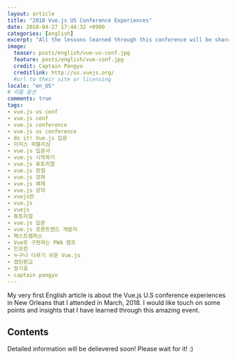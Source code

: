 ```yaml
---
layout: article
title: "2018 Vue.js US Conference Experiences"
date: 2018-04-27 17:44:32 +0900
categories: [english]
excerpt: "All the lessons learned through this conference will be shared on this post"
image:
  teaser: posts/english/vue-us-conf.jpg
  feature: posts/english/vue-conf.jpg
  credit: Captain Pangyo
  creditlink: http://us.vuejs.org/
  #url to their site or licensing
locale: "en_US"
# 리플 옵션
comments: true
tags:
- vue.js us conf
- vue.js conf
- vue.js conference
- vue.js us conference
- do it! Vue.js 입문
- 이지스 퍼블리싱
- vue.js 입문서
- vue.js 시작하기
- vue.js 튜토리얼
- vue.js 장점
- vue.js 강좌
- vue.js 예제
- vue.js 강의
- vuejs란
- vue.js
- vuejs
- 튜토리얼
- vue.js 입문
- vue.js 프론트엔드 개발자
- 패스트캠퍼스
- Vue로 구현하는 PWA 캠프
- 인프런
- 누구나 다루기 쉬운 Vue.js
- 캡틴판교
- 장기효
- captain pangyo
---
```


My very first English article is about the Vue.js U.S conference experiences in New Orleans that I attended in March, 2018. I would like touch on some points and insights that I have learned through this amazing event.

## Contents
Detailed information will be delievered soon!
Please wait for it! :)
